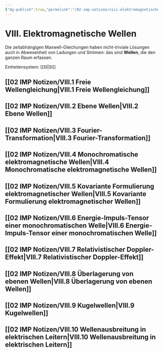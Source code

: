 ```yaml
---
{"dg-publish":true,"permalink":"/02-imp-notizen/viii-elektromagnetische-wellen/","dgHomeLink":true,"dgPassFrontmatter":false}
---
```


# VIII. Elektromagnetische Wellen
Die zeitabhängigen Maxwell-Gleichungen haben nicht-triviale Lösungen auch in Abwesenheit von Ladungen und Strömen: das sind **Wellen**, die den ganzen Raum erfassen.  

Einheitensystem: [[SI|SI]]

## [[02 IMP Notizen/VIII.1 Freie Wellengleichung|VIII.1 Freie Wellengleichung]]

## [[02 IMP Notizen/VIII.2 Ebene Wellen|VIII.2 Ebene Wellen]]

## [[02 IMP Notizen/VIII.3 Fourier-Transformation|VIII.3 Fourier-Transformation]]

## [[02 IMP Notizen/VIII.4 Monochromatische elektromagnetische Wellen|VIII.4 Monochromatische elektromagnetische Wellen]]

## [[02 IMP Notizen/VIII.5 Kovariante Formulierung elektromagnetischer Wellen|VIII.5 Kovariante Formulierung elektromagnetischer Wellen]]

## [[02 IMP Notizen/VIII.6 Energie-Impuls-Tensor einer monochromatischen Welle|VIII.6 Energie-Impuls-Tensor einer monochromatischen Welle]]

## [[02 IMP Notizen/VIII.7 Relativistischer Doppler-Effekt|VIII.7 Relativistischer Doppler-Effekt]]

## [[02 IMP Notizen/VIII.8 Überlagerung von ebenen Wellen|VIII.8 Überlagerung von ebenen Wellen]]

## [[02 IMP Notizen/VIII.9 Kugelwellen|VIII.9 Kugelwellen]]

## [[02 IMP Notizen/VIII.10 Wellenausbreitung in elektrischen Leitern|VIII.10 Wellenausbreitung in elektrischen Leitern]]



